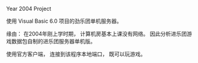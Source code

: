 Year 2004 Project

使用 Visual Basic 6.0 项目的劲乐团单机服务器。

缘由： 在2004年刚上学时期， 计算机房基本上课没有网络。
因此分析进乐团游戏数据包自制的进乐团服务器单机版。

使用官方客户端， 连接到该程序本地端口， 既可以玩游戏。
